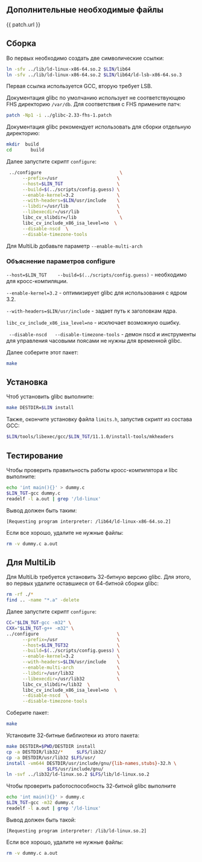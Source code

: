 <package-info :package="package" showsbu></package-info>

<script>
		new Vue({
		el: '#main',
		data: { package: {}, patch: {} },
		mounted: function () {
				this.getPackage();
				this.getPatch();
		},
		methods: {
			getPackage: function() {
					getPackage('glibc')
					.then(response => this.package = response);
			},
			getPatch: function() {
					getPackage('glibc-patch')
					.then(response => this.patch = response);
			},
		}
  })
</script>

## Дополнительные необходимые файлы

<a :href="patch.url">
{{ patch.url }}
</a>

## Сборка

Во первых необходимо создать две символические ссылки:

```bash
ln -sfv ../lib/ld-linux-x86-64.so.2 $LIN/lib64
ln -sfv ../lib/ld-linux-x86-64.so.2 $LIN/lib64/ld-lsb-x86-64.so.3
```

Первая ссылка используется GCC, вторую требует LSB.

Документация glibc по умолчанию использует не соответствующею FHS директорию `/var/db`. Для соответствия с FHS примените патч:

```bash
patch -Np1 -i ../glibc-2.33-fhs-1.patch
```

Документация glibc рекомендует использовать для сборки отдельную директорию:

```bash
mkdir  build
cd       build
```

Далее запустите скрипт `configure`: 

```bash
 ../configure                             \
      --prefix=/usr                      \
      --host=$LIN_TGT                    \
      --build=$(../scripts/config.guess) \
      --enable-kernel=3.2                \
      --with-headers=$LIN/usr/include    \
      --libdir=/usr/lib                  \
      --libexecdir=/usr/lib              \
      libc_cv_slibdir=/lib                \
      libc_cv_include_x86_isa_level=no  \
      --disable-nscd  \
      --disable-timezone-tools
```

Для MultiLib добавьте параметр `--enable-multi-arch`

### Объяснение параметров configure

 `--host=$LIN_TGT    --build=$(../scripts/config.guess)` - необходимо для кросс-компиляции.
 
`--enable-kernel=3.2` - оптимизирует glibc для использования с ядром 3.2.

`--with-headers=$LIN/usr/include` - задает путь к заголовкам ядра.

`libc_cv_include_x86_isa_level=no` - исключает возможную ошибку.

` --disable-nscd   --disable-timezone-tools` - демон nscd и инструменты для управления часовыми поясами не нужны для временной glibc. 


Далее соберите этот пакет:

```bash
make
```

## Установка

Чтоб установить glibc выполните:

```bash
make DESTDIR=$LIN install
```

Также, окончите установку файла `limits.h`, запустив скрипт из состава GCC:

```bash
$LIN/tools/libexec/gcc/$LIN_TGT/11.1.0/install-tools/mkheaders
```

## Тестирование

Чтобы проверить правильность работы кросс-компилятора и libc выполните:

```bash
echo 'int main(){}' > dummy.c
$LIN_TGT-gcc dummy.c
readelf -l a.out | grep '/ld-linux'
```

Вывод должен быть таким:

```
[Requesting program interpreter: /lib64/ld-linux-x86-64.so.2]
```

Если все хорошо, удалите не нужные файлы:

```bash
rm -v dummy.c a.out
```

## Для MultiLib

Для MultiLib требуется установить 32-битную версию glibc.
Для этого, во первых удалите оставшиеся от 64-битной сборки glibc:

```bash
rm -rf ./*
find .. -name "*.a" -delete
```

Далее запустите скрипт `configure`:

```bash
CC="$LIN_TGT-gcc -m32" \
CXX="$LIN_TGT-g++ -m32" \
../configure                             \
      --prefix=/usr                      \
      --host=$LIN_TGT32                  \
      --build=$(../scripts/config.guess) \
      --enable-kernel=3.2                \
      --with-headers=$LIN/usr/include    \
      --enable-multi-arch                \
      --libdir=/usr/lib32                \
      --libexecdir=/usr/lib32            \
      libc_cv_slibdir=/lib32  \
      libc_cv_include_x86_isa_level=no  \
      --disable-nscd  \
      --disable-timezone-tools
```

Соберите пакет:

```bash
make
```

Установите 32-битные библиотеки из этого пакета:

```bash
make DESTDIR=$PWD/DESTDIR install
cp -a DESTDIR/lib32/*     $LFS/lib32/
cp -a DESTDIR/usr/lib32 $LFS/usr/
install -vm644 DESTDIR/usr/include/gnu/{lib-names,stubs}-32.h \
               $LFS/usr/include/gnu/
ln -svf ../lib32/ld-linux.so.2 $LFS/lib/ld-linux.so.2
```

Чтобы проверить работоспособность 32-битной glibc выполните

```bash
echo 'int main(){}' > dummy.c
$LIN_TGT-gcc -m32 dummy.c
readelf -l a.out | grep '/ld-linux'
```

Вывод должен быть такой:

```
[Requesting program interpreter: /lib/ld-linux.so.2]
```

Если все хорошо, удалите не нужные файлы:

```bash
rm -v dummy.c a.out
```
